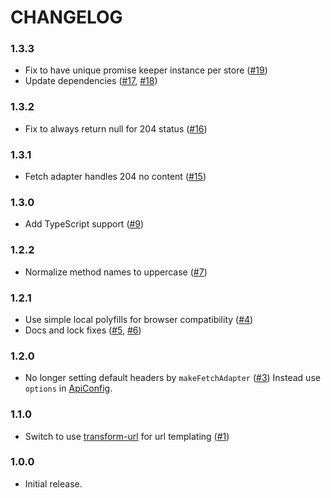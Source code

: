 # CHANGELOG

### 1.3.3

- Fix to have unique promise keeper instance per store ([#19])
- Update dependencies ([#17], [#18])

### 1.3.2

- Fix to always return null for 204 status ([#16])

### 1.3.1

- Fetch adapter handles 204 no content ([#15])

### 1.3.0

- Add TypeScript support ([#9])

### 1.2.2

- Normalize method names to uppercase ([#7])

### 1.2.1

- Use simple local polyfills for browser compatibility ([#4])
- Docs and lock fixes ([#5], [#6])

### 1.2.0

- No longer setting default headers by `makeFetchAdapter` ([#3])
  Instead use `options` in [ApiConfig].

### 1.1.0

- Switch to use [transform-url] for url templating ([#1])

### 1.0.0

- Initial release.


[#1]:https://github.com/godaddy/reduxful/pull/1
[#3]:https://github.com/godaddy/reduxful/pull/3
[#4]:https://github.com/godaddy/reduxful/pull/4
[#5]:https://github.com/godaddy/reduxful/pull/5
[#6]:https://github.com/godaddy/reduxful/pull/6
[#7]:https://github.com/godaddy/reduxful/pull/7
[#9]:https://github.com/godaddy/reduxful/pull/9
[#15]:https://github.com/godaddy/reduxful/pull/15
[#16]:https://github.com/godaddy/reduxful/pull/16
[#17]:https://github.com/godaddy/reduxful/pull/17
[#18]:https://github.com/godaddy/reduxful/pull/18
[#19]:https://github.com/godaddy/reduxful/pull/19
[transform-url]:https://github.com/godaddy/transform-url#readme
[ApiConfig]:https://github.com/godaddy/reduxful/blob/master/docs/api.md#apiconfig--object
